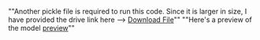 ""Another pickle file is required to run this code. Since it is larger in size, I have provided the drive link here --> [Download File](https://drive.google.com/file/d/1xj9GenLnuaNOVCGMsZhxiFp5Atzp9uXQ/view?usp=sharing)""
""Here's a preview of the model [preview](https://github.com/Nikilhari/Movie_recommendation_app/blob/main/Screenshot%20(101).png?raw=true)""
